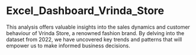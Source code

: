 # Excel_Dashboard_Vrinda_Store
This analysis offers valuable insights into the sales dynamics and customer behaviour of Vrinda Store, a renowned fashion brand. By delving into the dataset from 2022, we have uncovered key trends and patterns that will empower us to make informed business decisions. 
